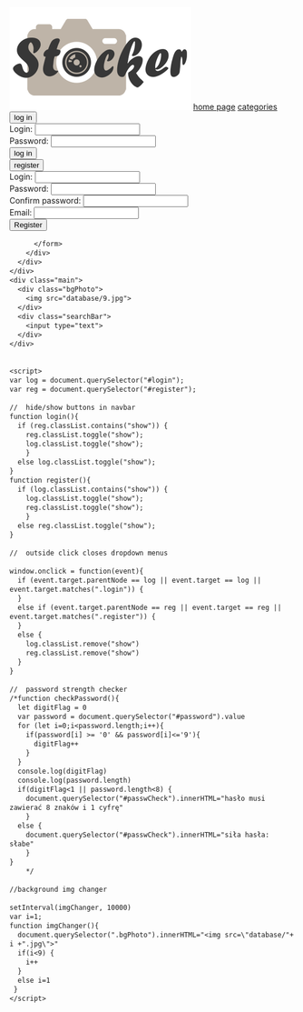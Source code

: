 <html>
  <head>
    <title>Stocker</title>
    <link rel="stylesheet" type="text/css" href="style.css">
    <link rel="icon" href="logo/favicon.png">
    <meta name="viewport" content="width=device-width, initial-scale=1">
  </head>
  <body>
    <div class="navbar">
      <img src="logo/logo-small.png">
      <a href="index.html">home page</a>
      <a href="">categories</a>
      <div class="navbutton" class="login">
        <button onclick="login()" class="login">log in</button>
        <div class="dropdown login" id="login" >
          <form>
            Login: <input type="text" class="login"><br>
            Password: <input type="password" class="login"><br>
            <button type="button" class="login">log in</button>
          </form>
        </div>
      </div>
      <div class="navbutton" class="register">
        <button onclick="register()" class="register">register</button>
        <div class="dropdown register" id="register">
          <form>
            Login: <input type="text" id="login" class="register"><br>
            Password: <input type="password" id="password" class="register"><br>
            Confirm password: <input type="password" class="register"><br>
            Email: <input type="text" id="email" class="register"><br>
            <div id="passwCheck"></div>
            <button type="button" class="register" onclick="checkPassword()">Register</button>

          </form>
        </div>
      </div>
    </div>
    <div class="main">
      <div class="bgPhoto">
        <img src="database/9.jpg">
      </div>
      <div class="searchBar">
        <input type="text">
      </div>
    </div>


    <script>
    var log = document.querySelector("#login");
    var reg = document.querySelector("#register");

    //  hide/show buttons in navbar
    function login(){
      if (reg.classList.contains("show")) {
        reg.classList.toggle("show");
        log.classList.toggle("show");
        }
      else log.classList.toggle("show");
    }
    function register(){
      if (log.classList.contains("show")) {
        log.classList.toggle("show");
        reg.classList.toggle("show");
        }
      else reg.classList.toggle("show");
    }

    //  outside click closes dropdown menus

    window.onclick = function(event){
      if (event.target.parentNode == log || event.target == log || event.target.matches(".login")) {
      }
      else if (event.target.parentNode == reg || event.target == reg || event.target.matches(".register")) {
      }
      else {
        log.classList.remove("show")
        reg.classList.remove("show")
      }
    }

    //  password strength checker
    /*function checkPassword(){
      let digitFlag = 0
      var password = document.querySelector("#password").value
      for (let i=0;i<password.length;i++){
        if(password[i] >= '0' && password[i]<='9'){
          digitFlag++
        }
      }
      console.log(digitFlag)
      console.log(password.length)
      if(digitFlag<1 || password.length<8) {
        document.querySelector("#passwCheck").innerHTML="hasło musi zawierać 8 znaków i 1 cyfrę"
        }
      else {
        document.querySelector("#passwCheck").innerHTML="siła hasła: słabe"
        }
    }
        */

    //background img changer

    setInterval(imgChanger, 10000)
    var i=1;
    function imgChanger(){
      document.querySelector(".bgPhoto").innerHTML="<img src=\"database/"+ i +".jpg\">"
      if(i<9) {
        i++
      }
      else i=1
     }
    </script>




  </body>
</html>
